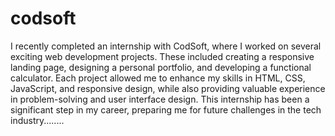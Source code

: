 # codsoft
I recently completed an internship with CodSoft, where I worked on several exciting web development projects. These included creating a responsive landing page, designing a personal portfolio, and developing a functional calculator. Each project allowed me to enhance my skills in HTML, CSS, JavaScript, and responsive design, while also providing valuable experience in problem-solving and user interface design. This internship has been a significant step in my career, preparing me for future challenges in the tech industry........
